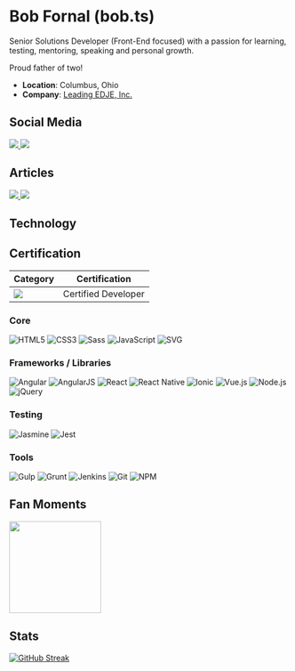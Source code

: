 # Bob Fornal (bob.ts)

Senior Solutions Developer (Front-End focused) with a passion for learning, testing, mentoring, speaking and personal growth.

Proud father of two!

* **Location**: Columbus, Ohio
* **Company**: [Leading EDJE, Inc.](http://www.leadingedje.com)

## Social Media

<a href="https://www.linkedin.com/in/rfornal/">
  <img src="https://img.shields.io/badge/LinkedIn-1DA1F2?logo=linkedin&logoColor=blue&labelColor=white&style=for-the-badge" />
</a>
<a href="https://twitter.com/rfornal">
  <img src="https://img.shields.io/badge/Twitter-1DA1F2?logo=twitter&logoColor=blue&labelColor=white&style=for-the-badge" />
</a>

## Articles

<a href="https://dev.to/rfornal">
  <img src="https://img.shields.io/badge/DEV.TO-0A0A0A?logo=dev.to&logoColor=black&labelColor=white&style=for-the-badge" />
</a>
<a href="https://rfornal.hashnode.dev/">
  <img src="https://img.shields.io/badge/Hashnode-2962FF?logo=hashnode&logoColor=blue&labelColor=white&style=for-the-badge" />
</a>

## Technology

## Certification

| Category | Certification |
|-|-|
| ![](https://img.shields.io/badge/AWS-%23FF9900?style=for-the-badge&logo=amazon-aws&logoColor=white) | Certified Developer |


### Core

![HTML5](https://img.shields.io/badge/HTML5-E34F26?logo=html5&logoColor=white&style=for-the-badge)
![CSS3](https://img.shields.io/badge/CSS3-1572B6?logo=css3&logoColor=white&style=for-the-badge) ![Sass](https://img.shields.io/badge/Sass-CC6699?logo=sass&logoColor=white&style=for-the-badge)
![JavaScript](https://img.shields.io/badge/JavaScript-F7DF1E?logo=javascript&logoColor=white&style=for-the-badge)
![SVG](https://img.shields.io/badge/SVG-FFB13B?logo=svg&logoColor=white&style=for-the-badge)

### Frameworks / Libraries

![Angular](https://img.shields.io/badge/Angular-DD0031?logo=angular&logoColor=white&style=for-the-badge) ![AngularJS](https://img.shields.io/badge/AngularJS-E23237?logo=angularjs&logoColor=white&style=for-the-badge)
![React](https://img.shields.io/badge/React-61DAFB?logo=react&logoColor=white&style=for-the-badge) ![React Native](https://img.shields.io/badge/React_Native-61DAFB?logo=react&logoColor=white&style=for-the-badge)
![Ionic](https://img.shields.io/badge/Ionic-3880FF?logo=ionic&logoColor=white&style=for-the-badge)
![Vue.js](https://img.shields.io/badge/Vue.js-61DAFB?logo=vue.js&logoColor=white&style=for-the-badge)
![Node.js](https://img.shields.io/badge/Node.js-339933?logo=node.js&logoColor=white&style=for-the-badge)
![jQuery](https://img.shields.io/badge/jQuery-0769AD?logo=jquery&logoColor=white&style=for-the-badge)

### Testing

![Jasmine](https://img.shields.io/badge/Jasmine-8A4182?logo=jasmine&logoColor=white&style=for-the-badge)
![Jest](https://img.shields.io/badge/Jest-C21325?logo=jest&logoColor=white&style=for-the-badge)

### Tools

![Gulp](https://img.shields.io/badge/Gulp-CF4647?logo=gulp&logoColor=white&style=for-the-badge)
![Grunt](https://img.shields.io/badge/Grunt-FBA919?logo=grunt&logoColor=white&style=for-the-badge)
![Jenkins](https://img.shields.io/badge/Jenkins-D24939?logo=jenkins&logoColor=white&style=for-the-badge)
![Git](https://img.shields.io/badge/Git-F05032?logo=git&logoColor=white&style=for-the-badge)
![NPM](https://img.shields.io/badge/NPM-CB3837?logo=npm&logoColor=white&style=for-the-badge)

## Fan Moments

<img src="https://raw.githubusercontent.com/prafulla-codes/sorting-hat/master/pics/slytherin_badge.gif" width="165px" />

## Stats

[![GitHub Streak](https://github-readme-streak-stats.herokuapp.com/?user=DenverCoder1)](https://git.io/streak-stats)
